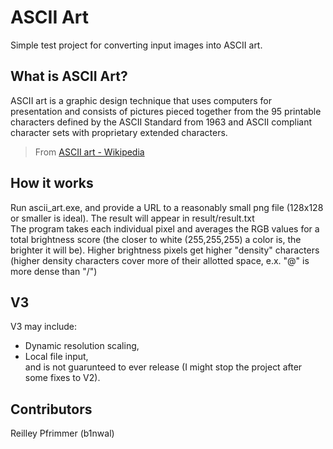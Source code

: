 # ASCII Art

Simple test project for converting input images into ASCII art.

## What is ASCII Art?
ASCII art is a graphic design technique that uses computers for presentation and consists of pictures pieced together from the 95 printable characters defined by the ASCII Standard from 1963 and ASCII compliant character sets with proprietary extended characters.
> From [ASCII art - Wikipedia](https://en.wikipedia.org/wiki/ASCII_art)

## How it works

Run ascii_art.exe, and provide a URL to a reasonably small png file (128x128 or smaller is ideal). The result will appear in result/result.txt  
The program takes each individual pixel and averages the RGB values for a total brightness score (the closer to white (255,255,255) a color is, the brighter it will be). Higher brightness pixels get higher "density" characters (higher density characters cover more of their allotted space, e.x. "@" is more dense than "/")
<br>
## V3

V3 may include:  
* Dynamic resolution scaling,
* Local file input,  
and is not guarunteed to ever release (I might stop the project after some fixes to V2).

## Contributors

Reilley Pfrimmer (b1nwal)

